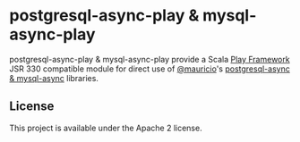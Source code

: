 # postgresql-async-play & mysql-async-play
postgresql-async-play & mysql-async-play provide a Scala [Play Framework](https://www.playframework.com/) JSR 330
compatible module for direct use of [@mauricio](https://github.com/mauricio)'s [postgresql-async & mysql-async](https://github.com/mauricio/postgresql-async) libraries.

## License
This project is available under the Apache 2 license.